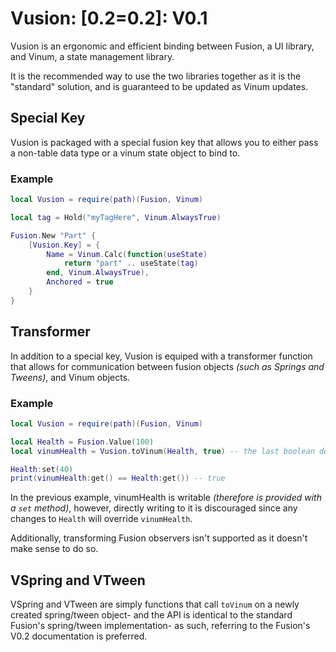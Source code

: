 # Vusion: [0.2=0.2]: V0.1

Vusion is an ergonomic and efficient binding between Fusion, a UI library, and Vinum, a state management library.

It is the recommended way to use the two libraries together as it is the "standard" solution, and is guaranteed to be updated as Vinum updates.

## Special Key
Vusion is packaged with a special fusion key that allows you to either pass a non-table data type or a vinum state object to bind to.

### Example
```lua
local Vusion = require(path)(Fusion, Vinum)

local tag = Hold("myTagHere", Vinum.AlwaysTrue)

Fusion.New "Part" {
    [Vusion.Key] = {
        Name = Vinum.Calc(function(useState)
            return "part" .. useState(tag)
        end, Vinum.AlwaysTrue),
        Anchored = true
    }
}
```

## Transformer

In addition to a special key, Vusion is equiped with a transformer function that allows for communication between fusion objects *(such as Springs and Tweens)*, and Vinum objects.

### Example

```lua
local Vusion = require(path)(Fusion, Vinum)

local Health = Fusion.Value(100)
local vinumHealth = Vusion.toVinum(Health, true) -- the last boolean determines if the return object is writable or not.

Health:set(40) 
print(vinumHealth:get() == Health:get()) -- true
```
In the previous example, vinumHealth is writable *(therefore is provided with a `set` method)*, however, directly writing to it is discouraged since any changes to `Health` will override `vinumHealth`.

Additionally, transforming Fusion observers isn't supported as it doesn't make sense to do so.

## VSpring and VTween

VSpring and VTween are simply functions that call `toVinum` on a newly created spring/tween object- and the API is identical to the standard Fusion's spring/tween implementation- as such, referring to the Fusion's V0.2 documentation is preferred.